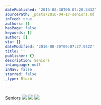 ```yaml
---
datePublished: '2016-08-30T00:07:28.343Z'
sourcePath: _posts/2016-04-17-seniors.md
inFeed: true
authors: []
hasPage: false
keywords: []
author: []
via: {}
dateModified: '2016-08-30T00:07:27.942Z'
title: ''
publisher: {}
description: Seniors
inLanguage: null
inNav: false
starred: false
_type: Blurb

---
```

Seniors
![](https://the-grid-user-content.s3-us-west-2.amazonaws.com/3c61cb13-5b07-49b8-9b59-b53bcf3041d8.jpg)
![](https://the-grid-user-content.s3-us-west-2.amazonaws.com/7419f4f4-1870-443d-b871-9904a29308f7.jpg)
![](https://the-grid-user-content.s3-us-west-2.amazonaws.com/c0e2016b-1037-4280-a75e-c3ccc818ed16.jpg)